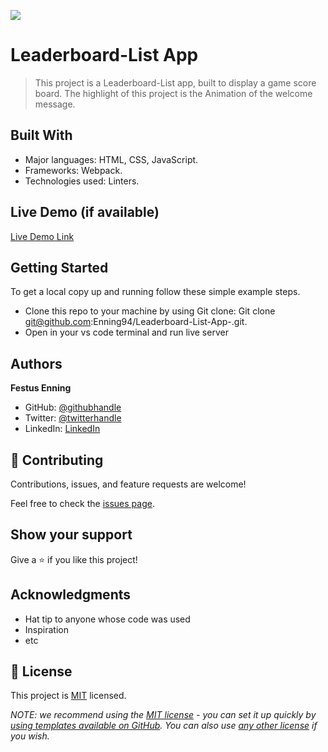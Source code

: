 ![](https://img.shields.io/badge/Microverse-blueviolet)

# Leaderboard-List App

> This project is a Leaderboard-List app, built to display a game score board. The highlight of this project is the Animation of the welcome message.


## Built With

- Major languages: HTML, CSS, JavaScript.
- Frameworks: Webpack.
- Technologies used: Linters.

## Live Demo (if available)

[Live Demo Link](https://enning94.github.io/Leaderboard-List-App-/dist)


## Getting Started

To get a local copy up and running follow these simple example steps.

- Clone this repo to your machine by using Git clone: Git clone git@github.com:Enning94/Leaderboard-List-App-.git.
- Open in your vs code terminal and run live server



## Authors

**Festus Enning**

- GitHub: [@githubhandle](https://github.com/Enning94)
- Twitter: [@twitterhandle](https://twitter.com/nana_akyerefi)
- LinkedIn: [LinkedIn](https://linkedin.com/in/enning-festus)


## 🤝 Contributing

Contributions, issues, and feature requests are welcome!

Feel free to check the [issues page](https://github.com/Enning94/Leaderboard-List-App-/issues).

## Show your support

Give a ⭐️ if you like this project!

## Acknowledgments

- Hat tip to anyone whose code was used
- Inspiration
- etc

## 📝 License

This project is [MIT](./LICENSE) licensed.

_NOTE: we recommend using the [MIT license](https://choosealicense.com/licenses/mit/) - you can set it up quickly by [using templates available on GitHub](https://docs.github.com/en/communities/setting-up-your-project-for-healthy-contributions/adding-a-license-to-a-repository). You can also use [any other license](https://choosealicense.com/licenses/) if you wish._
